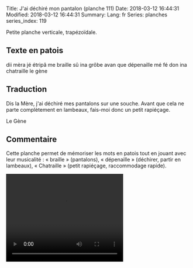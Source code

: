 Title: J'ai déchiré mon pantalon (planche 111)
Date: 2018-03-12 16:44:31
Modified: 2018-03-12 16:44:31
Summary: 
Lang: fr
Series: planches
series_index: 119

Petite planche verticale, trapézoïdale.

<figure class="image-block" style="float: right;">
  <img alt="" src="{static}/images/planche_111.png">
  <figcaption style="max-width: 313px"></figcaption>
</figure>

## Texte en patois

dii mèra jé étripâ me braille sû ina grôbe avan que dépenaille mé fé
don ina chatraille le gène

## Traduction

Dis la Mère, j'ai déchiré mes pantalons sur une souche. Avant que cela
ne parte complètement en lambeaux, fais-moi donc un petit rapiéçage.

Le Gène

## Commentaire

Cette planche permet de mémoriser les mots en patois tout en jouant
avec leur musicalité : « braille » (pantalons), « dépenaille »
(déchirer, partir en lambeaux), « Chatraille » (petit rapiéçage,
raccommodage rapide).

<video width="320" height="240" controls>
  <source src="https://d1njpgd0ygatdn.cloudfront.net/video_111.mp4" type="video/mp4">
</video>
